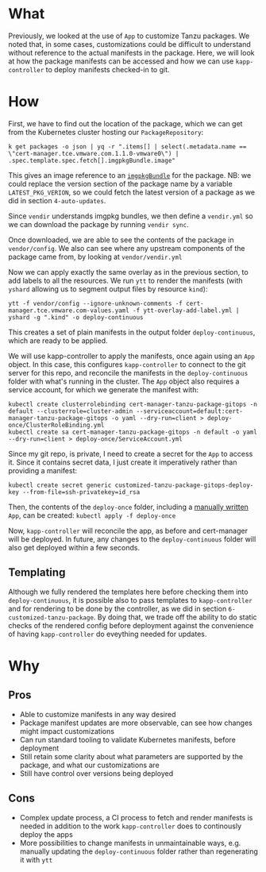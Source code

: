
# What

Previously, we looked at the use of `App` to customize Tanzu packages. We noted that, in some cases, customizations could be difficult to understand without reference to the actual manifests in the package. Here, we will look at how the package manifests can be accessed and how we can use `kapp-controller` to deploy manifests checked-in to git.

# How

First, we have to find out the location of the package, which we can get from the Kubernetes cluster hosting our `PackageRepository`:

`k get packages -o json | yq -r ".items[] | select(.metadata.name == \"cert-manager.tce.vmware.com.1.1.0-vmware0\") | .spec.template.spec.fetch[].imgpkgBundle.image"`

This gives an image reference to an [`imgpkgBundle`](https://carvel.dev/imgpkg/docs/latest/resources/#bundle) for the package. NB: we could replace the version section of the package name by a variable `LATEST_PKG_VERION`, so we could fetch the latest version of a package as we did in section `4-auto-updates`. 

Since `vendir` understands imgpkg bundles, we then define a `vendir.yml` so we can download the package by running `vendir sync`. 

Once downloaded, we are able to see the contents of the package in `vendor/config`. We also can see where any upstream components of the package came from, by looking at `vendor/vendir.yml`

Now we can apply exactly the same overlay as in the previous section, to add labels to all the resources. We run `ytt` to render the manifests (with `yshard` allowing us to segment output files by resource `kind`):

`ytt -f vendor/config --ignore-unknown-comments -f cert-manager.tce.vmware.com-values.yaml -f ytt-overlay-add-label.yml | yshard -g ".kind" -o deploy-continuous`

This creates a set of plain manifests in the output folder `deploy-continuous`, which are ready to be applied. 

We will use kapp-controller to apply the manifests, once again using an `App` object. In this case, this configures `kapp-controller` to connect to the git server for this repo, and reconcile the manifests in the `deploy-continuous` folder with what's running in the cluster. The `App` object also requires a service account, for which we generate the manifest with:

```
kubectl create clusterrolebinding cert-manager-tanzu-package-gitops -n default --clusterrole=cluster-admin --serviceaccount=default:cert-manager-tanzu-package-gitops -o yaml --dry-run=client > deploy-once/ClusterRoleBinding.yml
kubectl create sa cert-manager-tanzu-package-gitops -n default -o yaml --dry-run=client > deploy-once/ServiceAccount.yml
```

Since my git repo, is private, I need to create a secret for the `App` to access it. Since it contains secret data, I just create it imperatively rather than providing a manifest:

`kubectl create secret generic customized-tanzu-package-gitops-deploy-key --from-file=ssh-privatekey=id_rsa`

Then, the contents of the `deploy-once` folder, including a [manually written](https://carvel.dev/kapp-controller/docs/latest/app-spec/) `App`, can be created: `kubectl apply -f deploy-once` 

Now, `kapp-controller` will reconcile the app, as before and cert-manager will be deployed. In future, any changes to the `deploy-continuous` folder will also get deployed within a few seconds.

## Templating 

Although we fully rendered the templates here before checking them into `deploy-continuous`, it is possible also to pass templates to `kapp-controller` and for rendering to be done by the controller, as we did in section `6-customized-tanzu-package`. By doing that, we trade off the ability to do static checks of the rendered config before deployment against the convenience of having `kapp-controller` do eveything needed for updates.

# Why

## Pros

- Able to customize manifests in any way desired
- Package manifest updates are more observable, can see how changes might impact customizations
- Can run standard tooling to validate Kubernetes manifests, before deployment
- Still retain some clarity about what parameters are supported by the package, and what our customizations are
- Still have control over versions being deployed

## Cons

- Complex update process, a CI process to fetch and render manifests is needed in addition to the work `kapp-controller` does to continously deploy the apps
- More possibilities to change manifests in unmaintainable ways, e.g. manually updating the `deploy-continuous` folder rather than regenerating it with `ytt`
